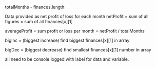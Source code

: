 totalMonths - finances.length

Data provided as net profit of loss for each month
netProfit = sum of all figures = sum of all finances[x][1]

averageProfit = sum profit or loss per month = netProfit / totalMonths

bigInc = (biggest increase) find biggest finances[x][1] in array

bigDec = (biggest decrease) find smallest finances[x][1] number in array

all need to be console.logged with label for data and variable. 